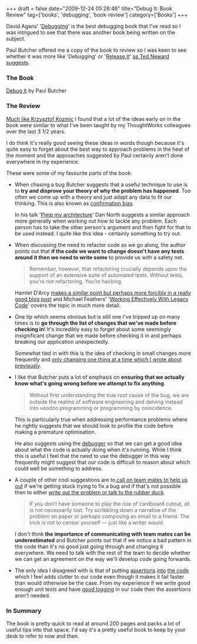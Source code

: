 +++
draft = false
date="2009-12-24 05:26:46"
title="Debug It: Book Review"
tag=['books', 'debugging', 'book-review']
category=['Books']
+++

David Agans' '<a href="http://www.amazon.com/gp/product/0814474578?ie=UTF8&tag=marneesblo-20&linkCode=as2&camp=1789&creative=390957&creativeASIN=0814474578">Debugging</a>' is the best debugging book that I've read so I was intrigued to see that there was another book being written on the subject.

Paul Butcher offered me a copy of the book to review so I was keen to see whether it was more like 'Debugging' or '<a href="http://www.amazon.com/gp/product/0978739213?ie=UTF8&tag=marneesblo-20&linkCode=as2&camp=1789&creative=390957&creativeASIN=0978739213">Release It</a>' <a href="http://blogs.tedneward.com/2009/11/23/Book+Review+Debug+It+Paul+Butcher+Pragmatic+Bookshelf.aspx">as Ted Neward suggests</a>.

<h3>The Book</h3>

<a href="http://www.amazon.com/gp/product/193435628X?ie=UTF8&tag=marneesblo-20&linkCode=as2&camp=1789&creative=390957&creativeASIN=193435628X">Debug It</a> by Paul Butcher

<h3>The Review</h3>

<a href="http://devlicio.us/blogs/krzysztof_kozmic/archive/2009/08/30/book-review-debug-it-find-repair-and-prevent-bugs-in-your-code.aspx">Much like Krzysztof Kozmic</a> I found that a lot of the ideas early on in the book were similar to what I've been taught by my ThoughtWorks colleagues over the last 3 1/2 years.

I do think it's really good seeing these ideas in words though because it's quite easy to forget about the best way to approach problems in the heat of the moment and the approaches suggested by Paul certainly aren't done everywhere in my experience.

These were some of my favourite parts of the book:

<ul>
<li>When chasing a bug Butcher suggests that a useful technique to use is to<strong> try and disprove your theory of why the problem has happened</strong>. Too often we come up with a theory and just adapt any data to fit our thinking. This is also known as <a href="http://en.wikipedia.org/wiki/Confirmation_bias">confirmation bias</a>.

In his talk '<a href="http://www.markhneedham.com/blog/2009/04/25/pimp-my-architecture-dan-north/">Pimp my architecture</a>' Dan North suggests a similar approach more generally when working out how to tackle any problem. Each person has to take the other person's argument and then fight for that to be used instead. I quite like this idea - certainly something to try out.</li>
<li>When discussing the need to refactor code as we go along, the author points out that <strong>if the code we want to change doesn't have any tests around it then we need to write some</strong> to provide us with a safety net.

<blockquote>
Remember, however, that refactoring crucially depends upon the support of an extensive suite of automated tests. Without tests, you’re not refactoring. You’re hacking.
</blockquote>

Hamlet D'Arcy <a href="http://hamletdarcy.blogspot.com/2009/06/forgotten-refactorings.html">makes a similar point but perhaps more forcibly in a really good blog post</a> and Michael Feathers' '<a href="http://www.amazon.com/gp/product/0131177052?ie=UTF8&tag=marneesblo-20&linkCode=as2&camp=1789&creative=390957&creativeASIN=0131177052">Working Effectively With Legacy Code</a>' covers the topic in much more detail.
</li>
<li>One tip which seems obvious but is still one I've tripped up on many times is to <strong>go through the list of changes that we've made before checking in</strong>! It's incredibly easy to forget about some seemingly insignificant change that we made before checking it in and perhaps breaking our application unexpectedly.

Somewhat tied in with this is the idea of checking in small changes more frequently and <a href="http://www.markhneedham.com/blog/2009/12/22/one-change-at-a-time/">only changing one thing at a time which I wrote about previously</a>.</li>
<li>I like that Butcher puts a lot of emphasis on <strong>ensuring that we actually know what's going wrong before we attempt to fix anything</strong>.

<blockquote>Without ﬁrst understanding the true root cause of the bug, we are outside the realms of software engineering and delving instead into voodoo programming or programming by coincidence.
</blockquote>

This is particularly true when addressing performance problems where he rightly suggests that we should look to profile the code before making a premature optimisation.

He also suggests using the <a href="http://www.markhneedham.com/blog/2009/03/20/coding-reassessing-what-the-debugger-is-for/">debugger</a> so that we can get a good idea about what the code is actually doing when it's running. While I think this is useful I feel that the need to use the debugger in this way frequently might suggest that our code is difficult to reason about which could well be something to address. </li>

<li>A couple of other cool suggestions are to<a href="http://www.markhneedham.com/blog/2009/09/07/a-reminder-that-sometimes-its-best-just-to-ask/"> call on team mates to help us out</a> if we're getting stuck trying to fix a bug and if that's not possible then to either <a href="http://www.markhneedham.com/blog/2009/11/15/a-reminder-to-talk-to-the-rubber-duck/">write out the problem or talk to the rubber duck</a>.

<blockquote>
If you don’t have someone to play the role of cardboard cutout, all is not necessarily lost. Try scribbling down a narrative of the problem on paper or perhaps composing an email to a friend. The trick is not to censor yourself — just like a writer would.
</blockquote>

I don't think <strong>the importance of communicating with team mates can be underestimated</strong> and Butcher points out that if we notice a bad pattern in the code than it's no good just going through and changing it everywhere. We need to talk with the rest of the team to decide whether we can get an agreement on the way we'll develop code going forwards.</li>
<li>The only idea I disagreed with is that of putting <a href="http://www.markhneedham.com/blog/2009/02/14/coding-assertions-in-constructors/">assertions</a> <a href="http://www.markhneedham.com/blog/2009/10/31/coding-invariant-checking-on-dependency-injected-components/">into</a> <a href="http://www.markhneedham.com/blog/2009/10/29/coding-consistency-when-invariant-checking/">the code</a> which I feel adds clutter to our code even though it makes it fail faster than would otherwise be the case. From my experience if we write good enough unit tests and have <a href="http://watchitlater.com/blog/archives/115">good logging</a> in our code then the assertions aren't needed.</li>
</ul>

<h3>In Summary</h3>
The book is pretty quick to read at around 200 pages and packs a lot of useful tips into that space. I'd say it's a pretty useful book to keep by your desk to refer to now and then.
